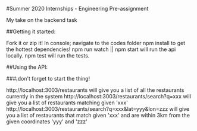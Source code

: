 #Summer 2020 Internships - Engineering Pre-assignment

My take on the backend task

##Getting it started:

Fork it or zip it!
In console; navigate to the codes folder
npm install to get the hottest dependencies!
npm run watch || npm start will run the api locally.
npm test will run the tests.

##Using the API:

###¡don't forget to start the thing!

http://localhost:3003/restaurants will give you a list of all the restaurants currently in the system
http://localhost:3003/restaurants/search?q=xxx will give you a list of restaurants matching given 'xxx'
http://localhost:3003/restaurants/search?q=xxx&lat=yyy&lon=zzz will give you a list of restaurants that match given 'xxx' and are within 3km from the given coordinates 'yyy' and 'zzz'
